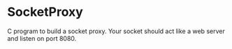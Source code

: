 # SocketProxy
C program to build a socket proxy. Your socket should act like a web server and listen on port 8080. 
